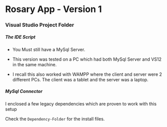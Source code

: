 # Rosary App - Version 1
### Visual Studio Project Folder
##### The IDE Script

* You Must still have a MySql Server.

* This version was tested on a PC which had both MySql Server and VS12 in the same machine.

* I recall this also worked with WAMPP where the client and server were 2 different PCs. The client was a tablet and the server was a laptop.

##### MySql Connector

I enclosed a few legacy dependencies which are proven to work with this setup

Check the ```Dependency-Folder``` for the install files.
